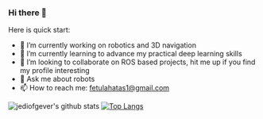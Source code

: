 ### Hi there 👋

<!--
**jediofgever/jediofgever** is a ✨ _special_ ✨ repository because its `README.md` (this file) appears on your GitHub profile.
 -->
Here is quick start:
* 🔭 I’m currently working on robotics and 3D navigation
* 🌱 I’m currently learning to advance my practical deep learning skills
* 👯 I’m looking to collaborate on ROS based projects, hit me up if you find my profile interesting
* 💬 Ask me about robots
* 📫 How to reach me: fetulahatas1@gmail.com

![jediofgever's github stats](https://github-readme-stats.vercel.app/api?username=jediofgever&show_icons=true) 
[![Top Langs](https://github-readme-stats.vercel.app/api/top-langs/?username=jediofgever)](https://github.com/jediofgever/github-readme-stats)
